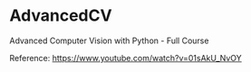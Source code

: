 # AdvancedCV
Advanced Computer Vision with Python - Full Course

Reference: https://www.youtube.com/watch?v=01sAkU_NvOY
